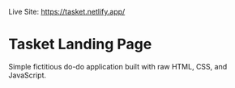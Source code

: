 Live Site: https://tasket.netlify.app/
# Tasket Landing Page

Simple fictitious do-do application built with raw HTML, CSS, and JavaScript.
